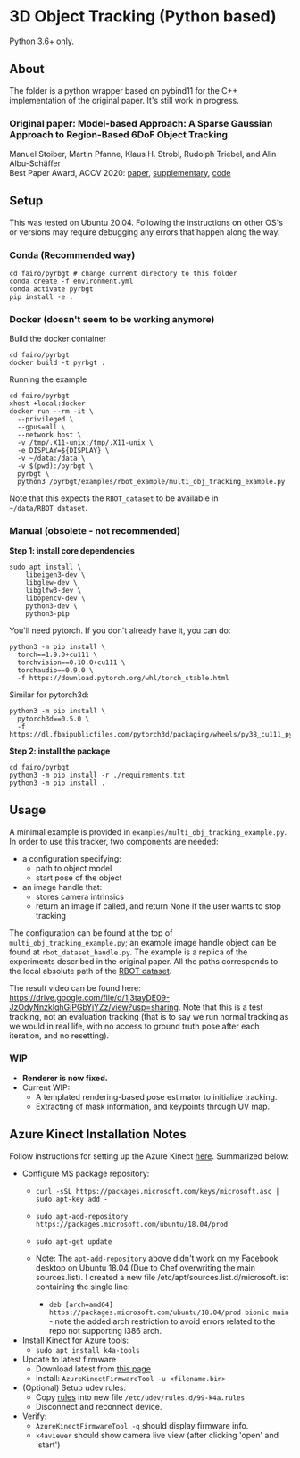 # 3D Object Tracking (Python based)

Python 3.6+ only.

## About
The folder is a python wrapper based on pybind11 for the C++ implementation of the original paper. It's still work in progress.

### Original paper: Model-based Approach: A Sparse Gaussian Approach to Region-Based 6DoF Object Tracking
Manuel Stoiber, Martin Pfanne, Klaus H. Strobl, Rudolph Triebel, and Alin Albu-Schäffer  
Best Paper Award, ACCV 2020: [paper](https://openaccess.thecvf.com/content/ACCV2020/papers/Stoiber_A_Sparse_Gaussian_Approach_to_Region-Based_6DoF_Object_Tracking_ACCV_2020_paper.pdf), [supplementary](https://openaccess.thecvf.com/content/ACCV2020/supplemental/Stoiber_A_Sparse_Gaussian_ACCV_2020_supplemental.zip), [code](https://github.com/DLR-RM/3DObjectTracking)

## Setup
This was tested on Ubuntu 20.04. Following the instructions on other OS's or versions may require debugging any errors that happen along the way.

### Conda (Recommended way)
```
cd fairo/pyrbgt # change current directory to this folder
conda create -f environment.yml
conda activate pyrbgt
pip install -e .
```
### Docker (doesn't seem to be working anymore)
Build the docker container
```
cd fairo/pyrbgt
docker build -t pyrbgt .
```

Running the example
```
cd fairo/pyrbgt
xhost +local:docker
docker run --rm -it \
  --privileged \
  --gpus=all \
  --network host \
  -v /tmp/.X11-unix:/tmp/.X11-unix \
  -e DISPLAY=${DISPLAY} \
  -v ~/data:/data \
  -v $(pwd):/pyrbgt \
  pyrbgt \
  python3 /pyrbgt/examples/rbot_example/multi_obj_tracking_example.py
```
Note that this expects the `RBOT_dataset` to be available in `~/data/RBOT_dataset`.

### Manual (obsolete - not recommended)
**Step 1: install core dependencies**
```
sudo apt install \
    libeigen3-dev \
    libglew-dev \
    libglfw3-dev \
    libopencv-dev \
    python3-dev \
    python3-pip
```

You'll need pytorch. If you don't already have it, you can do:
```
python3 -m pip install \
  torch==1.9.0+cu111 \
  torchvision==0.10.0+cu111 \
  torchaudio==0.9.0 \
  -f https://download.pytorch.org/whl/torch_stable.html
```

Similar for pytorch3d:
```
python3 -m pip install \
  pytorch3d==0.5.0 \
  -f https://dl.fbaipublicfiles.com/pytorch3d/packaging/wheels/py38_cu111_pyt190/download.html
```

**Step 2: install the package**
```
cd fairo/pyrbgt
python3 -m pip install -r ./requirements.txt
python3 -m pip install .
```


## Usage
A minimal example is provided in `examples/multi_obj_tracking_example.py`. In order to use this tracker, two components are needed:

- a configuration specifying:
  - path to object model
  - start pose of the object
- an image handle that:
  - stores camera intrinsics
  - return an image if called, and return None if the user wants to stop tracking

The configuration can be found at the top of `multi_obj_tracking_example.py`; an example image handle object can be found at `rbot_dataset_handle.py`. The example is a replica of the experiments described in the original paper. All the paths corresponds to the local absolute path of the [RBOT dataset](http://cvmr.info/research/RBOT/).

The result video can be found here: https://drive.google.com/file/d/1j3tayDE09-JzOdyNnzkIqhGjPGbYjYZz/view?usp=sharing. Note that this is a test tracking, not an evaluation tracking (that is to say we run normal tracking as we would in real life, with no access to ground truth pose after each iteration, and no resetting).

### WIP
- **Renderer is now fixed.**
- Current WIP:
  - A templated rendering-based pose estimator to initialize tracking.
  - Extracting of mask information, and keypoints through UV map.


## Azure Kinect Installation Notes

Follow instructions for setting up the Azure Kinect [here](https://docs.microsoft.com/en-us/azure/Kinect-dk/set-up-azure-kinect-dk).  Summarized below:
- Configure MS package repository:
  - `curl -sSL https://packages.microsoft.com/keys/microsoft.asc | sudo apt-key add -`
  - `sudo apt-add-repository https://packages.microsoft.com/ubuntu/18.04/prod`
  - `sudo apt-get update`

  - Note: The `apt-add-repository` above didn't work on my Facebook desktop on Ubuntu 18.04 (Due to Chef overwriting the main sources.list).  I created a new file /etc/apt/sources.list.d/microsoft.list containing the single line:
    - `deb [arch=amd64] https://packages.microsoft.com/ubuntu/18.04/prod bionic main` - note the added arch restriction to avoid errors related to the repo not supporting i386 arch.
- Install Kinect for Azure tools:
  - `sudo apt install k4a-tools`
- Update to latest firmware
  - Download latest from [this page](https://github.com/microsoft/Azure-Kinect-Sensor-SDK/blob/develop/docs/usage.md)
  - Install: `AzureKinectFirmwareTool -u <filename.bin>`
- (Optional) Setup udev rules:
  - Copy [rules](https://github.com/microsoft/Azure-Kinect-Sensor-SDK/blob/develop/scripts/99-k4a.rules) into new file `/etc/udev/rules.d/99-k4a.rules`
  - Disconnect and reconnect device.
- Verify:
  - `AzureKinectFirmwareTool -q` should display firmware info.
  - `k4aviewer` should show camera live view (after clicking 'open' and 'start')
